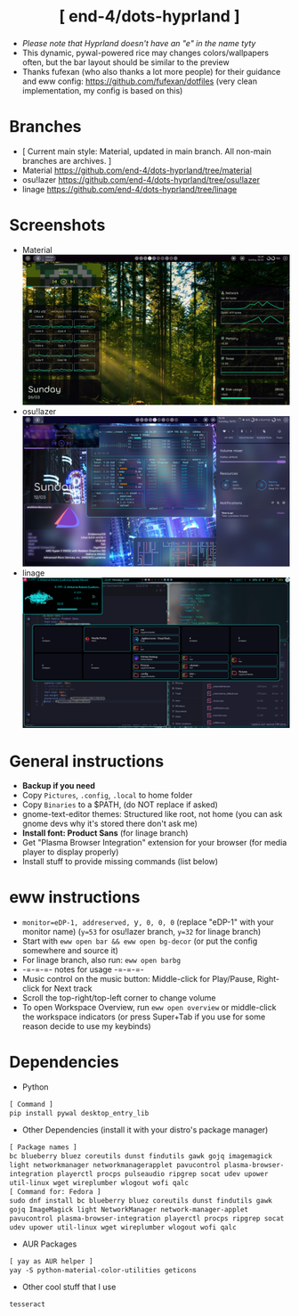 <div align="center">
    <h1>[ end-4/dots-hyprland ]</h1>
    <h3></h3>
</div>

 - _Please note that Hyprland doesn't have an "e" in the name tyty_
 - This dynamic, pywal-powered rice may changes colors/wallpapers often, but the bar layout should be similar to the preview
 - Thanks fufexan (who also thanks a lot more people) for their guidance and eww config: https://github.com/fufexan/dotfiles (very clean implementation, my config is based on this)

# Branches
 - [ Current main style: Material, updated in main branch. All non-main branches are archives. ]
 - Material https://github.com/end-4/dots-hyprland/tree/material
 - osu!lazer https://github.com/end-4/dots-hyprland/tree/osu!lazer
 - linage https://github.com/end-4/dots-hyprland/tree/linage

# Screenshots
- Material
 ![dots-hyprland](./screenshot-20.png)
 - osu!lazer
 ![dots-hyprland](./screenshot-17.png)
 - linage
 ![dots-hyprland](./screenshot-9.png)

# General instructions
 - **Backup if you need**
 - Copy `Pictures`, `.config`, `.local` to home folder
 - Copy `Binaries` to a $PATH, (do NOT replace if asked)
 - gnome-text-editor themes: Structured like root, not home (you can ask gnome devs why it's stored there don't ask me)
 - **Install font: Product Sans** (for linage branch)
 - Get "Plasma Browser Integration" extension for your browser (for media player to display properly)
 - Install stuff to provide missing commands (list below) 

# eww instructions
 - `monitor=eDP-1, addreserved, `y`, 0, 0, 0` (replace "eDP-1" with your monitor name) (`y=53` for osu!lazer branch, `y=32` for linage branch)
 - Start with `eww open bar && eww open bg-decor` (or put the config somewhere and source it)
 - For linage branch, also run: `eww open barbg`
 - -=-=-=- notes for usage -=-=-=-
 - Music control on the music button: Middle-click for Play/Pause, Right-click for Next track
 - Scroll the top-right/top-left corner to change volume
 - To open Workspace Overview, run `eww open overview` or middle-click the workspace indicators (or press Super+Tab if you use for some reason decide to use my keybinds)

# Dependencies
 - Python
```
[ Command ]
pip install pywal desktop_entry_lib
```
 - Other Dependencies (install it with your distro's package manager)
```
[ Package names ]
bc blueberry bluez coreutils dunst findutils gawk gojq imagemagick light networkmanager networkmanagerapplet pavucontrol plasma-browser-integration playerctl procps pulseaudio ripgrep socat udev upower util-linux wget wireplumber wlogout wofi qalc
[ Command for: Fedora ]
sudo dnf install bc blueberry bluez coreutils dunst findutils gawk gojq ImageMagick light NetworkManager network-manager-applet pavucontrol plasma-browser-integration playerctl procps ripgrep socat udev upower util-linux wget wireplumber wlogout wofi qalc
```
- AUR Packages
```
[ yay as AUR helper ]
yay -S python-material-color-utilities geticons
```
 - Other cool stuff that I use
```
tesseract
```
